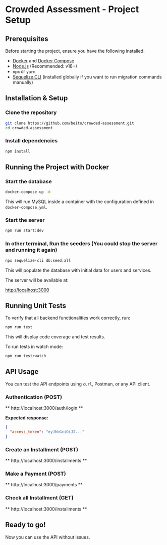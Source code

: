 # Crowded Assessment - Project Setup

## Prerequisites

Before starting the project, ensure you have the following installed:

- [Docker](https://www.docker.com/) and [Docker Compose](https://docs.docker.com/compose/)
- [Node.js](https://nodejs.org/) (Recommended: v18+)
- `npm` or `yarn`
- [Sequelize CLI](https://sequelize.org/master/manual/migrations.html) (installed globally if you want to run migration commands manually)

## Installation & Setup

### Clone the repository

```sh
git clone https://github.com/beito/crowded-assessment.git
cd crowded-assessment
```

### Install dependencies

```sh
npm install
```

## Running the Project with Docker

### Start the database

```sh
docker-compose up -d
```

This will run MySQL inside a container with the configuration defined in `docker-compose.yml`.

### Start the server

```sh
npm run start:dev
```

### In other terminal, Run the seeders (You could stop the server and running it again)

```sh
npx sequelize-cli db:seed:all
```

This will populate the database with initial data for users and services.

The server will be available at:

[http://localhost:3000](http://localhost:3000)

## Running Unit Tests

To verify that all backend functionalities work correctly, run:

```sh
npm run test
```

This will display code coverage and test results.

To run tests in watch mode:

```sh
npm run test:watch
```

## API Usage

You can test the API endpoints using `curl`, Postman, or any API client.

### Authentication (POST)

**
http://localhost:3000/auth/login
**

**Expected response:**
```json
{
  "access_token": "eyJhbGciOiJI..."
}
```

### Create an Installment (POST)

**
http://localhost:3000/installments
**

### Make a Payment (POST)

**
http://localhost:3000/payments
**

### Check all Installment (GET)

**
http://localhost:3000/installments
**

## Ready to go!

Now you can use the API without issues.
